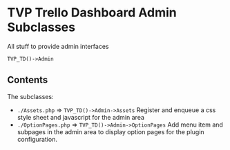 # TVP Trello Dashboard Admin Subclasses

All stuff to provide admin interfaces

`TVP_TD()->Admin`

## Contents

The subclasses:
* `./Assets.php` => `TVP_TD()->Admin->Assets` Register and enqueue a css style sheet and javascript for the admin area
* `./OptionPages.php` => `TVP_TD()->Admin->OptionPages` Add menu item and subpages in the admin area to display option pages for the plugin configuration.
